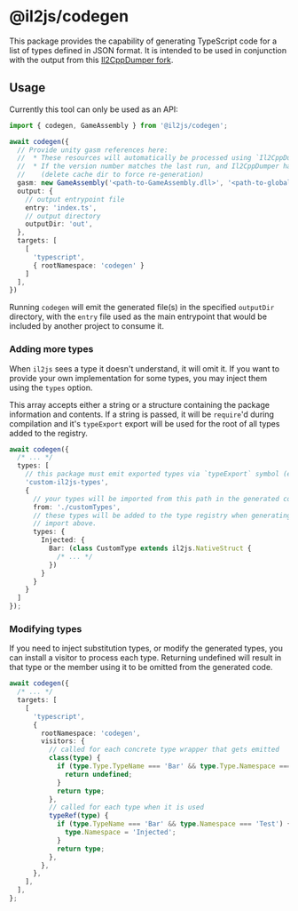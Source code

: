 # @il2js/codegen

This package provides the capability of generating TypeScript code for a list of types defined in JSON format. It is intended to be used in conjunction with the output from this [Il2CppDumper fork](https://github.com/dnchattan/Il2CppDumper).

## Usage

Currently this tool can only be used as an API:

```ts
import { codegen, GameAssembly } from '@il2js/codegen';

await codegen({
  // Provide unity gasm references here:
  //  * These resources will automatically be processed using `Il2CppDumper` and stored in `<cache-dir>`
  //  * If the version number matches the last run, and Il2CppDumper hasn't been updated, the results will be re-used
  //    (delete cache dir to force re-generation)
  gasm: new GameAssembly('<path-to-GameAssembly.dll>', '<path-to-globalMetadata.dat>', '<version-number>', '<cache-dir>'),
  output: {
    // output entrypoint file
    entry: 'index.ts',
    // output directory
    outputDir: 'out',
  },
  targets: [
    [
      'typescript',
      { rootNamespace: 'codegen' }
    ]
  ],
})
```

Running `codegen` will emit the generated file(s) in the specified `outputDir` directory, with the `entry` file used as the main entrypoint that would be included by another project to consume it.

### Adding more types

When `il2js` sees a type it doesn't understand, it will omit it. If you want to provide your own implementation for some types, you may inject them using the `types` option. 

This array accepts either a string or a structure containing the package information and contents. If a string is passed, it will be `require`'d during compilation and it's `typeExport` export will be 
used for the root of all types added to the registry.

```ts
await codegen({
  /* ... */
  types: [
    // this package must emit exported types via `typeExport` symbol (e.g.  export const typeExport { MyNamespace1, MyNamespace2 } )
    'custom-il2js-types',
    {
      // your types will be imported from this path in the generated code
      from: './customTypes', 
      // these types will be added to the type registry when generating code, and may be referenced via the 
      // import above. 
      types: { 
        Injected: { 
          Bar: (class CustomType extends il2js.NativeStruct {
            /* ... */
          })
        }
      }
    }
  ]
});
```

### Modifying types
If you need to inject substitution types, or modify the generated types, you can install a visitor to process each type. Returning undefined will result in that
type or the member using it to be omitted from the generated code.

```ts
await codegen({
  /* ... */
  targets: [
    [
      'typescript',
      {
        rootNamespace: 'codegen',
        visitors: {
          // called for each concrete type wrapper that gets emitted
          class(type) {
            if (type.Type.TypeName === 'Bar' && type.Type.Namespace === 'Test') {
              return undefined;
            }
            return type;
          },
          // called for each type when it is used
          typeRef(type) {
            if (type.TypeName === 'Bar' && type.Namespace === 'Test') {
              type.Namespace = 'Injected';
            }
            return type;
          },
        },
      },
    ],
  ],
};
```

